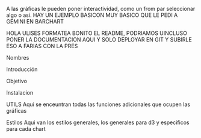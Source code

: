 A las gráficas le pueden poner interactividad, como un from par seleccionar algo o asi.
HAY UN EJEMPLO BASICON MUY BASICO QUE LE PEDI A GEMINI EN BARCHART

HOLA ULISES FORMATEA BONITO EL README, PODRIAMOS UINCLUSO PONER LA DOCUMENTACION AQUI Y SOLO DEPLOYAR EN GIT Y SUBIRLE ESO A FARIAS CON LA PRES

Nombres

Introducción

Objetivo


Instalacion

UTILS
Aqui se enceuntran todas las funciones adicionales que ocupen las gráficas

Estilos
Aqui van los estilos generales, los generales para d3 y especificos para cada chart